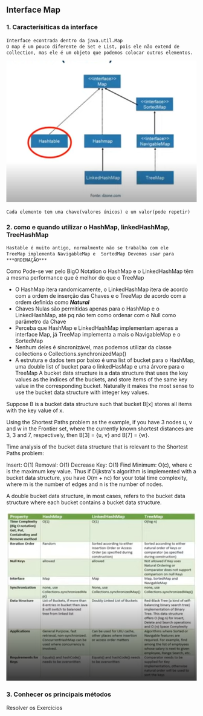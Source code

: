 ## Interface Map

### 1. Caracterísiticas da interface

    Interface econtrada dentro da java.util.Map
    O map é um pouco diferente de Set e List, pois ele não extend de collection, mas ele é um objeto que podemos colocar outros elementos.
    
![img.png](img.png) 

    Cada elemento tem uma chave(valores únicos) e um valor(pode repetir)

### 2. como e quando utilizar o HashMap, linkedHashMap, TreeHashMap

    Hastable é muito antigo, normalmente não se trabalha com ele
    TreeMap implementa NavigableMap e  SortedMap Devemos usar para ***ORDENAÇÃO*** 
    
Como Pode-se ver pelo BigO Notation o HashMap e o LinkedHashMap têm a mesma performance que é melhor do que o TreeMap
- O HashMap itera randomicamente, o LinkedHashMap itera de acordo com a ordem de inserção das Chaves e o TreeMap de acordo com a ordem definida como ***Natural***
- Chaves Nulas são permitidas apenas para o HashMap e o LinkedHashMap, até pq não tem como ordenar com o Null como parâmetro da Chave
- Perceba que HashMap e LinkedHashMap implementam apenas a interface Map, já TreeMap implementa a mais o NavigableMap e o SortedMap
- Nenhum deles é sincronizável, mas podemos utilizar da classe collections o Collections.synchronizedMap()
- A estrutura e dados tem por baixo é uma list of bucket para o HashMap, uma double list of bucket para o linkedHasMap e uma árvore para o TreeMap
  A bucket data structure is a data structure that uses the key values as the indices of the buckets, and store items of the same key value in the corresponding bucket. Naturally it makes the most sense to use the bucket data structure with integer key values.

Suppose B is a bucket data structure such that bucket B[x] stores all items with the key value of x.

Using the Shortest Paths problem as the example, if you have 3 nodes u, v and w in the Frontier set, where the currently known shortest distances are 3, 3 and 7, respectively, then B[3] = {u, v} and B[7] = {w}.

Time analysis of the bucket data structure that is relevant to the Shortest Paths problem:

Insert: O(1)
Removal: O(1)
Decrease Key: O(1)
Find Minimum: O(c), where c is the maximum key value.
Thus if Dijkstra's algorithm is implemented with a bucket data structure, you have O(m + nc) for your total time complexity, where m is the number of edges and n is the number of nodes.

A double bucket data structure, in most cases, refers to the bucket data structure where each bucket contains a bucket data structure.



![img_1.png](img_1.png)


### 3. Conhecer os principais métodos
Resolver os Exercícios

